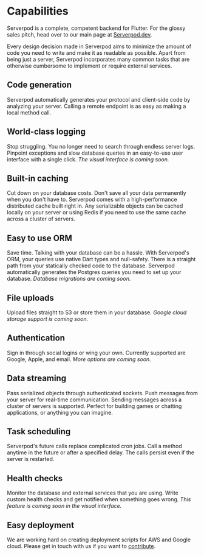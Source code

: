 # Capabilities

Serverpod is a complete, competent backend for Flutter. For the glossy sales pitch, head over to our main page at [Serverpod.dev](https://serverpod.dev).

Every design decision made in Serverpod aims to minimize the amount of code you need to write and make it as readable as possible. Apart from being just a server, Serverpod incorporates many common tasks that are otherwise cumbersome to implement or require external services.

## Code generation
Serverpod automatically generates your protocol and client-side code by analyzing your server. Calling a remote endpoint is as easy as making a local method call.

## World-class logging
Stop struggling. You no longer need to search through endless server logs. Pinpoint exceptions and slow database queries in an easy-to-use user interface with a single click. _The visual interface is coming soon._

## Built-in caching
Cut down on your database costs. Don't save all your data permanently when you don't have to. Serverpod comes with a high-performance distributed cache built right in. Any serializable objects can be cached locally on your server or using Redis if you need to use the same cache across a cluster of servers.

## Easy to use ORM
Save time. Talking with your database can be a hassle. With Serverpod's ORM, your queries use native Dart types and null-safety. There is a straight path from your statically checked code to the database. Serverpod automatically generates the Postgres queries you need to set up your database. _Database migrations are coming soon._

## File uploads
Upload files straight to S3 or store them in your database. _Google cloud storage support is coming soon._

## Authentication
Sign in through social logins or wing your own. Currently supported are Google, Apple, and email. _More options are coming soon._

## Data streaming
Pass serialized objects through authenticated sockets. Push messages from your server for real-time communication. Sending messages across a cluster of servers is supported. Perfect for building games or chatting applications, or anything you can imagine.

## Task scheduling
Serverpod's future calls replace complicated cron jobs. Call a method anytime in the future or after a specified delay. The calls persist even if the server is restarted.

## Health checks
Monitor the database and external services that you are using. Write custom health checks and get notified when something goes wrong. _This feature is coming soon in the visual interface._

## Easy deployment
We are working hard on creating deployment scripts for AWS and Google cloud. Please get in touch with us if you want to [contribute](/contribute).

